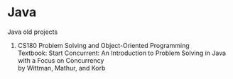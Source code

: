 # Java
Java old projects

1. CS180 Problem Solving and Object-Oriented Programming <br />
Textbook: Start Concurrent: An Introduction to Problem Solving in Java with a Focus on Concurrency <br />
by Wittman, Mathur, and Korb <br />
